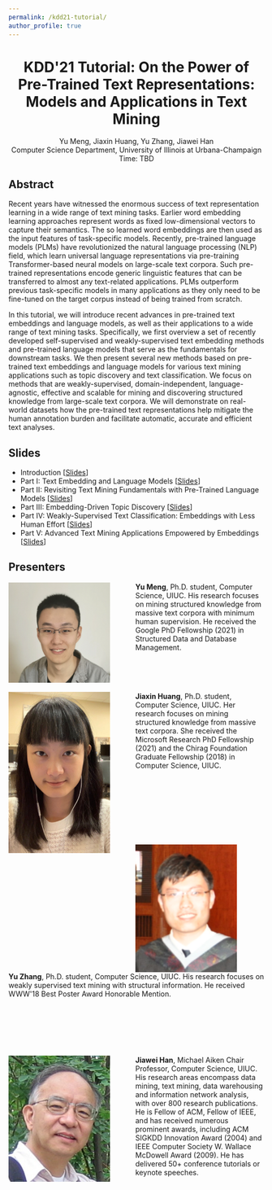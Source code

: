```yaml
---
permalink: /kdd21-tutorial/
author_profile: true
---
```


<center>
<h1>
KDD'21 Tutorial: On the Power of Pre-Trained Text Representations: Models and Applications in Text Mining
</h1>
Yu Meng, Jiaxin Huang, Yu Zhang, Jiawei Han<br/>
Computer Science Department, University of Illinois at Urbana-Champaign<br/>
Time: TBD
</center>

## Abstract

Recent years have witnessed the enormous success of text representation learning in a wide range of text mining tasks. 
Earlier word embedding learning approaches represent words as fixed low-dimensional vectors to capture their semantics. The so learned word embeddings are then used as the input features of task-specific models.
Recently, pre-trained language models (PLMs) have revolutionized the natural language processing (NLP) field, which learn universal language representations via pre-training Transformer-based neural models on large-scale text corpora.
Such pre-trained representations encode generic linguistic features that can be transferred to almost any text-related applications.
PLMs outperform previous task-specific models in many applications as they only need to be fine-tuned on the target corpus instead of being trained from scratch.

In this tutorial, we will introduce recent advances in pre-trained text embeddings and language models, as well as their applications to a wide range of text mining tasks.
Specifically, we first overview a set of recently developed self-supervised and weakly-supervised text embedding methods and pre-trained language models that serve as the fundamentals for downstream tasks. 
We then present several new methods based on pre-trained text embeddings and language models for various text mining applications such as topic discovery and text classification. We focus on methods that are weakly-supervised, domain-independent, language-agnostic, effective and scalable for mining and discovering structured knowledge from large-scale text corpora. 
We will demonstrate on real-world datasets how the pre-trained text representations help mitigate the human annotation burden and facilitate automatic, accurate and efficient text analyses.


## Slides

* Introduction \[[Slides](/files/kdd21-tutorial/Part0.pdf)\]
* Part I: Text Embedding and Language Models \[[Slides](/files/kdd21-tutorial/Part1.pdf)\]
* Part II: Revisiting Text Mining Fundamentals with Pre-Trained Language Models \[[Slides](/files/kdd21-tutorial/Part2.pdf)\]
* Part III: Embedding-Driven Topic Discovery \[[Slides](/files/kdd21-tutorial/Part3.pdf)\]
* Part IV: Weakly-Supervised Text Classification: Embeddings with Less Human Effort \[[Slides](/files/kdd21-tutorial/Part4.pdf)\]
* Part V: Advanced Text Mining Applications Empowered by Embeddings \[[Slides](/files/kdd21-tutorial/Part5.pdf)\]

## Presenters

<img align="left" img src="/images/Yu_Meng.jpg" alt="Yu Meng" style="width: 200px;margin-right:50px;"/>**Yu Meng**, Ph.D. student, Computer Science, UIUC. His research focuses on mining structured knowledge from massive text corpora with minimum human supervision. He received the Google PhD Fellowship (2021) in Structured Data and Database Management.

<br/>
<br/>
<br/>

<img align="left" img src="/images/Jiaxin_Huang.jpg" alt="Jiaxin Huang" style="width: 200px;margin-right:50px;"/>**Jiaxin Huang**, Ph.D. student, Computer Science, UIUC. Her research focuses on mining structured knowledge from massive text corpora. She received the Microsoft Research PhD Fellowship (2021) and the Chirag Foundation Graduate Fellowship (2018) in Computer Science, UIUC.

<br/>
<br/>
<br/>
<br/>
<br/>
<br/>
<br/>

<img align="left" img src="/images/Yu_Zhang.png" alt="Yu Zhang" style="width: 200px;margin-right:50px;"/>**Yu Zhang**, Ph.D. student, Computer Science, UIUC. His research focuses on weakly supervised text mining with structural information. He received WWW'18 Best Poster Award Honorable Mention. 

<br/>
<br/>
<br/>
<br/>
<br/>

<img align="left" img src="/images/Jiawei_Han.jpg" alt="Jiawei Han" style="width: 200px;margin-right:50px;"/>**Jiawei Han**, Michael Aiken Chair Professor, Computer Science, UIUC. His research areas encompass data mining, text mining, data warehousing and information network analysis, with over 800 research publications. He is Fellow of ACM, Fellow of IEEE, and has received numerous prominent awards, including ACM SIGKDD Innovation Award (2004) and IEEE Computer Society W. Wallace McDowell Award (2009). He has delivered 50+ conference tutorials or keynote speeches.
